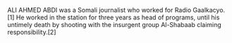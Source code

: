 ALI AHMED ABDI was a Somali journalist who worked for Radio Gaalkacyo.[1] He worked in the station for three years as head of programs, until his untimely death by shooting with the insurgent group Al-Shabaab claiming responsibility.[2]
